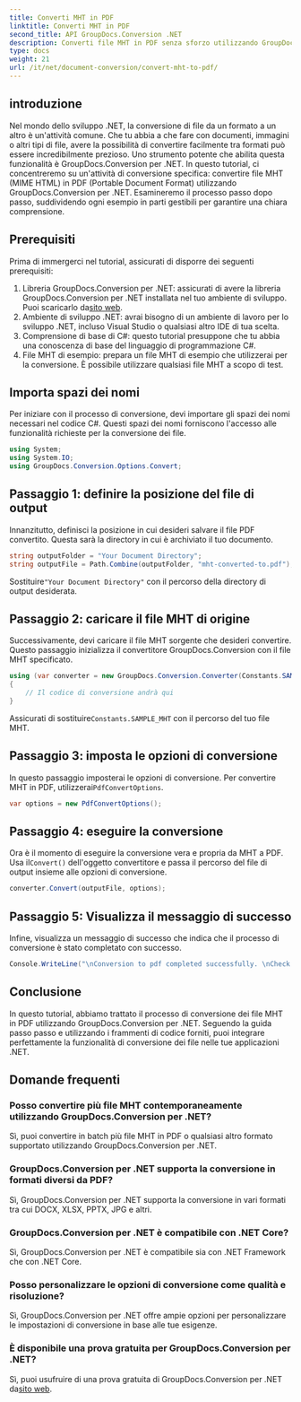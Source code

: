 ```yaml
---
title: Converti MHT in PDF
linktitle: Converti MHT in PDF
second_title: API GroupDocs.Conversion .NET
description: Converti file MHT in PDF senza sforzo utilizzando GroupDocs.Conversion per .NET. Segui la nostra guida passo passo per un'integrazione perfetta nelle tue applicazioni .NET.
type: docs
weight: 21
url: /it/net/document-conversion/convert-mht-to-pdf/
---
```

## introduzione
Nel mondo dello sviluppo .NET, la conversione di file da un formato a un altro è un'attività comune. Che tu abbia a che fare con documenti, immagini o altri tipi di file, avere la possibilità di convertire facilmente tra formati può essere incredibilmente prezioso. Uno strumento potente che abilita questa funzionalità è GroupDocs.Conversion per .NET.
In questo tutorial, ci concentreremo su un'attività di conversione specifica: convertire file MHT (MIME HTML) in PDF (Portable Document Format) utilizzando GroupDocs.Conversion per .NET. Esamineremo il processo passo dopo passo, suddividendo ogni esempio in parti gestibili per garantire una chiara comprensione.
## Prerequisiti
Prima di immergerci nel tutorial, assicurati di disporre dei seguenti prerequisiti:
1.  Libreria GroupDocs.Conversion per .NET: assicurati di avere la libreria GroupDocs.Conversion per .NET installata nel tuo ambiente di sviluppo. Puoi scaricarlo da[sito web](https://releases.groupdocs.com/conversion/net/).
2. Ambiente di sviluppo .NET: avrai bisogno di un ambiente di lavoro per lo sviluppo .NET, incluso Visual Studio o qualsiasi altro IDE di tua scelta.
3. Comprensione di base di C#: questo tutorial presuppone che tu abbia una conoscenza di base del linguaggio di programmazione C#.
4. File MHT di esempio: prepara un file MHT di esempio che utilizzerai per la conversione. È possibile utilizzare qualsiasi file MHT a scopo di test.

## Importa spazi dei nomi
Per iniziare con il processo di conversione, devi importare gli spazi dei nomi necessari nel codice C#. Questi spazi dei nomi forniscono l'accesso alle funzionalità richieste per la conversione dei file.
```csharp
using System;
using System.IO;
using GroupDocs.Conversion.Options.Convert;
```
## Passaggio 1: definire la posizione del file di output
Innanzitutto, definisci la posizione in cui desideri salvare il file PDF convertito. Questa sarà la directory in cui è archiviato il tuo documento.
```csharp
string outputFolder = "Your Document Directory";
string outputFile = Path.Combine(outputFolder, "mht-converted-to.pdf");
```
 Sostituire`"Your Document Directory"` con il percorso della directory di output desiderata.
## Passaggio 2: caricare il file MHT di origine
Successivamente, devi caricare il file MHT sorgente che desideri convertire. Questo passaggio inizializza il convertitore GroupDocs.Conversion con il file MHT specificato.
```csharp
using (var converter = new GroupDocs.Conversion.Converter(Constants.SAMPLE_MHT))
{
    // Il codice di conversione andrà qui
}
```
Assicurati di sostituire`Constants.SAMPLE_MHT` con il percorso del tuo file MHT.
## Passaggio 3: imposta le opzioni di conversione
 In questo passaggio imposterai le opzioni di conversione. Per convertire MHT in PDF, utilizzerai`PdfConvertOptions`.
```csharp
var options = new PdfConvertOptions();
```
## Passaggio 4: eseguire la conversione
 Ora è il momento di eseguire la conversione vera e propria da MHT a PDF. Usa il`Convert()` dell'oggetto convertitore e passa il percorso del file di output insieme alle opzioni di conversione.
```csharp
converter.Convert(outputFile, options);
```
## Passaggio 5: Visualizza il messaggio di successo
Infine, visualizza un messaggio di successo che indica che il processo di conversione è stato completato con successo.
```csharp
Console.WriteLine("\nConversion to pdf completed successfully. \nCheck output in {0}", outputFolder);
```

## Conclusione
In questo tutorial, abbiamo trattato il processo di conversione dei file MHT in PDF utilizzando GroupDocs.Conversion per .NET. Seguendo la guida passo passo e utilizzando i frammenti di codice forniti, puoi integrare perfettamente la funzionalità di conversione dei file nelle tue applicazioni .NET.
## Domande frequenti
### Posso convertire più file MHT contemporaneamente utilizzando GroupDocs.Conversion per .NET?
Sì, puoi convertire in batch più file MHT in PDF o qualsiasi altro formato supportato utilizzando GroupDocs.Conversion per .NET.
### GroupDocs.Conversion per .NET supporta la conversione in formati diversi da PDF?
Sì, GroupDocs.Conversion per .NET supporta la conversione in vari formati tra cui DOCX, XLSX, PPTX, JPG e altri.
### GroupDocs.Conversion per .NET è compatibile con .NET Core?
Sì, GroupDocs.Conversion per .NET è compatibile sia con .NET Framework che con .NET Core.
### Posso personalizzare le opzioni di conversione come qualità e risoluzione?
Sì, GroupDocs.Conversion per .NET offre ampie opzioni per personalizzare le impostazioni di conversione in base alle tue esigenze.
### È disponibile una prova gratuita per GroupDocs.Conversion per .NET?
 Sì, puoi usufruire di una prova gratuita di GroupDocs.Conversion per .NET da[sito web](https://releases.groupdocs.com/).